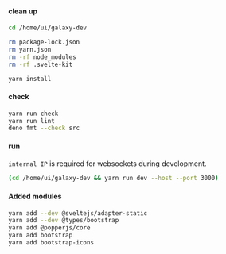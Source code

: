 #### clean up

```bash
cd /home/ui/galaxy-dev

rm package-lock.json
rm yarn.json
rm -rf node_modules
rm -rf .svelte-kit

yarn install
```

#### check

```bash
yarn run check
yarn run lint
deno fmt --check src
```

#### run

`internal IP` is required for websockets during development.

```bash
(cd /home/ui/galaxy-dev && yarn run dev --host --port 3000)
```

#### Added modules

```bash
yarn add --dev @sveltejs/adapter-static
yarn add --dev @types/bootstrap
yarn add @popperjs/core
yarn add bootstrap
yarn add bootstrap-icons
```
